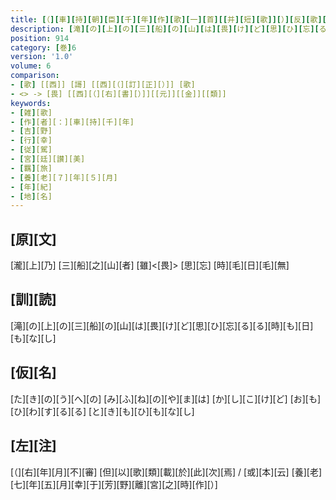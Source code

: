 ```yaml
---
title: [（][車][持][朝][臣][千][年][作][歌][一][首][[并][短][歌]][）][反][歌][一][首]
description: [滝][の][上][の][三][船][の][山][は][畏][け][ど][思][ひ][忘][る][る][時][も][日][も][な][し]
position: 914
category: [巻]6
version: '1.0'
volume: 6
comparison:
- [歌] [[西]] [謌] [[西][（][訂][正][）]] [歌]
- <> -> [畏] [[西][（][右][書][）]][[元]][[金]][[類]]
keywords:
- [雑][歌]
- [作][者][：][車][持][千][年]
- [吉][野]
- [行][幸]
- [従][駕]
- [宮][廷][讃][美]
- [羈][旅]
- [養][老][７][年][５][月]
- [年][紀]
- [地][名]
---
```


## [原][文]

[瀧][上][乃] [三][船][之][山][者] [雖]<[畏]> [思][忘] [時][毛][日][毛][無]

## [訓][読]

[滝][の][上][の][三][船][の][山][は][畏][け][ど][思][ひ][忘][る][る][時][も][日][も][な][し]

## [仮][名]

[た][き][の][う][へ][の] [み][ふ][ね][の][や][ま][は] [か][し][こ][け][ど] [お][も][ひ][わ][す][る][る] [と][き][も][ひ][も][な][し]

## [左][注]

[（][右][年][月][不][審] [但][以][歌][類][載][於][此][次][焉] / [或][本][云] [養][老][七][年][五][月][幸][于][芳][野][離][宮][之][時][作][）]
